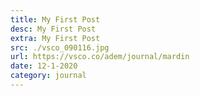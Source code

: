 ```yaml
---
title: My First Post
desc: My First Post
extra: My First Post
src: ./vsco_090116.jpg
url: https://vsco.co/adem/journal/mardin
date: 12-1-2020
category: journal
---
```

